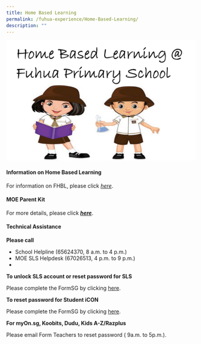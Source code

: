 ```yaml
---
title: Home Based Learning
permalink: /fuhua-experience/Home-Based-Learning/
description: ""
---
```

![](/images/Fuhua%20Experience/Home%20Based%20Learning/H1.png)

#### **Information on Home Based Learning**

For information on FHBL, please click [_here_](https://go.gov.sg/fhps).  

#### **MOE Parent Kit** 

For more details, please click **_[here](https://www.moe.gov.sg/parentkit)_**.   

#### **Technical Assistance** 


**Please call** 

*   School Helpline (65624370, 8 a.m. to 4 p.m.)
*   MOE SLS Helpdesk (67026513, 4 p.m. to 9 p.m.)
*     
    

**To unlock SLS account or reset password for SLS**

Please complete the FormSG by clicking [here](https://go.gov.sg/fhpssls).

  

**To reset password for Student iCON**

Please complete the FormSG by clicking [here](https://go.gov.sg/fhps-student-icon). 

  

**For myOn.sg, Koobits, Dudu, Kids A-Z/Razplus**  

Please email Form Teachers to reset password ( 9a.m. to 5p.m.).